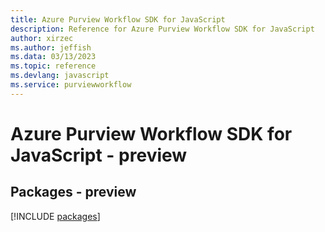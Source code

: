 ```yaml
---
title: Azure Purview Workflow SDK for JavaScript
description: Reference for Azure Purview Workflow SDK for JavaScript
author: xirzec
ms.author: jeffish
ms.data: 03/13/2023
ms.topic: reference
ms.devlang: javascript
ms.service: purviewworkflow
---
```

# Azure Purview Workflow SDK for JavaScript - preview
## Packages - preview
[!INCLUDE [packages](purview-workflow-index.md)]